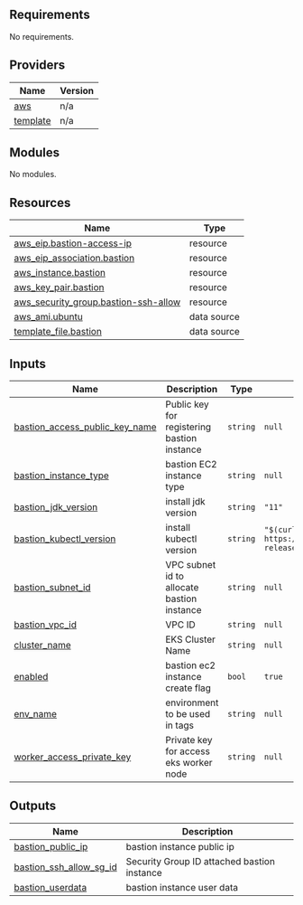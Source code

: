 ## Requirements

No requirements.

## Providers

| Name | Version |
|------|---------|
| <a name="provider_aws"></a> [aws](#provider\_aws) | n/a |
| <a name="provider_template"></a> [template](#provider\_template) | n/a |

## Modules

No modules.

## Resources

| Name | Type |
|------|------|
| [aws_eip.bastion-access-ip](https://registry.terraform.io/providers/hashicorp/aws/latest/docs/resources/eip) | resource |
| [aws_eip_association.bastion](https://registry.terraform.io/providers/hashicorp/aws/latest/docs/resources/eip_association) | resource |
| [aws_instance.bastion](https://registry.terraform.io/providers/hashicorp/aws/latest/docs/resources/instance) | resource |
| [aws_key_pair.bastion](https://registry.terraform.io/providers/hashicorp/aws/latest/docs/resources/key_pair) | resource |
| [aws_security_group.bastion-ssh-allow](https://registry.terraform.io/providers/hashicorp/aws/latest/docs/resources/security_group) | resource |
| [aws_ami.ubuntu](https://registry.terraform.io/providers/hashicorp/aws/latest/docs/data-sources/ami) | data source |
| [template_file.bastion](https://registry.terraform.io/providers/hashicorp/template/latest/docs/data-sources/file) | data source |

## Inputs

| Name | Description | Type | Default | Required |
|------|-------------|------|---------|:--------:|
| <a name="input_bastion_access_public_key_name"></a> [bastion\_access\_public\_key\_name](#input\_bastion\_access\_public\_key\_name) | Public key for registering bastion instance | `string` | `null` | no |
| <a name="input_bastion_instance_type"></a> [bastion\_instance\_type](#input\_bastion\_instance\_type) | bastion EC2 instance type | `string` | `null` | no |
| <a name="input_bastion_jdk_version"></a> [bastion\_jdk\_version](#input\_bastion\_jdk\_version) | install jdk version | `string` | `"11"` | no |
| <a name="input_bastion_kubectl_version"></a> [bastion\_kubectl\_version](#input\_bastion\_kubectl\_version) | install kubectl version | `string` | `"$(curl -s https://storage.googleapis.com/kubernetes-release/release/stable.txt)"` | no |
| <a name="input_bastion_subnet_id"></a> [bastion\_subnet\_id](#input\_bastion\_subnet\_id) | VPC subnet id to allocate bastion instance | `string` | `null` | no |
| <a name="input_bastion_vpc_id"></a> [bastion\_vpc\_id](#input\_bastion\_vpc\_id) | VPC ID | `string` | `null` | no |
| <a name="input_cluster_name"></a> [cluster\_name](#input\_cluster\_name) | EKS Cluster Name | `string` | `null` | no |
| <a name="input_enabled"></a> [enabled](#input\_enabled) | bastion ec2 instance create flag | `bool` | `true` | no |
| <a name="input_env_name"></a> [env\_name](#input\_env\_name) | environment to be used in tags | `string` | `null` | no |
| <a name="input_worker_access_private_key"></a> [worker\_access\_private\_key](#input\_worker\_access\_private\_key) | Private key for access eks worker node | `string` | `null` | no |

## Outputs

| Name | Description |
|------|-------------|
| <a name="output_bastion_public_ip"></a> [bastion\_public\_ip](#output\_bastion\_public\_ip) | bastion instance public ip |
| <a name="output_bastion_ssh_allow_sg_id"></a> [bastion\_ssh\_allow\_sg\_id](#output\_bastion\_ssh\_allow\_sg\_id) | Security Group ID attached bastion instance |
| <a name="output_bastion_userdata"></a> [bastion\_userdata](#output\_bastion\_userdata) | bastion instance user data |
